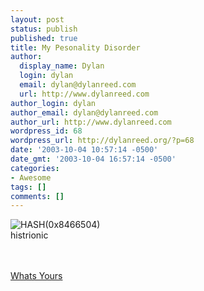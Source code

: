 ```yaml
---
layout: post
status: publish
published: true
title: My Pesonality Disorder
author:
  display_name: Dylan
  login: dylan
  email: dylan@dylanreed.com
  url: http://www.dylanreed.com
author_login: dylan
author_email: dylan@dylanreed.com
author_url: http://www.dylanreed.com
wordpress_id: 68
wordpress_url: http://dylanreed.org/?p=68
date: '2003-10-04 10:57:14 -0500'
date_gmt: '2003-10-04 16:57:14 -0500'
categories:
- Awesome
tags: []
comments: []
---
```

<p><img src="http://images.quizilla.com/1033888784_wfluffhist.jpg" border="0" alt="HASH(0x8466504)"><br>histrionic<br />
<br><br><a </p>
<p><a href="http://quizilla.com/popular.html">Whats Yours</a></p>
